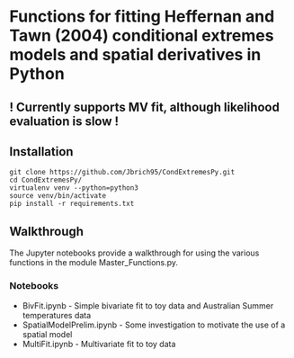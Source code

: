 # Functions for fitting Heffernan and Tawn (2004) conditional extremes models and spatial derivatives in Python

## ! Currently supports MV fit, although likelihood evaluation is slow !

## Installation

```{python}
git clone https://github.com/Jbrich95/CondExtremesPy.git
cd CondExtremesPy/
virtualenv venv --python=python3
source venv/bin/activate
pip install -r requirements.txt
```

## Walkthrough

The Jupyter notebooks provide a walkthrough for using the various functions in the module Master_Functions.py.  

### Notebooks

* BivFit.ipynb - Simple bivariate fit to toy data and Australian Summer temperatures data
* SpatialModelPrelim.ipynb - Some investigation to motivate the use of a spatial model
* MultiFit.ipynb - Multivariate fit to toy data 
